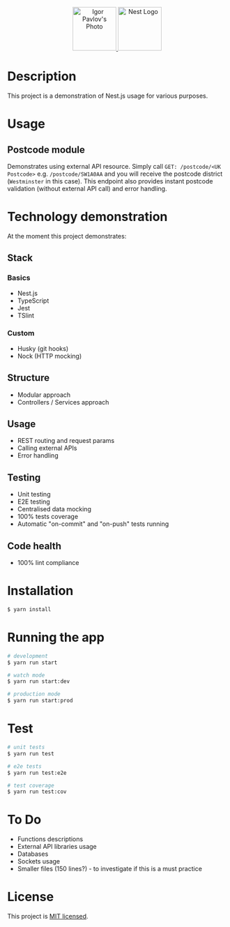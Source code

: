 <p align="center">
  <a href="https://github.com/igorpavlov" target="blank">
    <img
      src="https://avatars2.githubusercontent.com/u/3973243?s=460&v=4"
      height="100"
      alt="Igor Pavlov's Photo" />
  </a>
  <a href="https://nestjs.com/" target="blank">
    <img src="https://nestjs.com/img/logo_text.svg" height="100" alt="Nest Logo" />
  </a>
</p>

# Description

This project is a demonstration of Nest.js usage for various purposes.

# Usage

## Postcode module

Demonstrates using external API resource.
Simply call `GET: /postcode/<UK Postcode>` e.g. `/postcode/SW1A0AA`
and you will receive the postcode district (`Westminster` in this case).
This endpoint also provides instant postcode validation (without external API call)
and error handling.

# Technology demonstration

At the moment this project demonstrates:

## Stack

### Basics

- Nest.js
- TypeScript
- Jest
- TSlint

### Custom

- Husky (git hooks)
- Nock (HTTP mocking)

## Structure

- Modular approach
- Controllers / Services approach

## Usage

- REST routing and request params
- Calling external APIs
- Error handling

## Testing

- Unit testing
- E2E testing
- Centralised data mocking
- 100% tests coverage
- Automatic "on-commit" and "on-push" tests running

## Code health

- 100% lint compliance

# Installation

```bash
$ yarn install
```

# Running the app

```bash
# development
$ yarn run start

# watch mode
$ yarn run start:dev

# production mode
$ yarn run start:prod
```

# Test

```bash
# unit tests
$ yarn run test

# e2e tests
$ yarn run test:e2e

# test coverage
$ yarn run test:cov
```

# To Do

- Functions descriptions
- External API libraries usage
- Databases
- Sockets usage
- Smaller files (150 lines?) - to investigate if this is a must practice

# License

This project is [MIT licensed](LICENSE).
